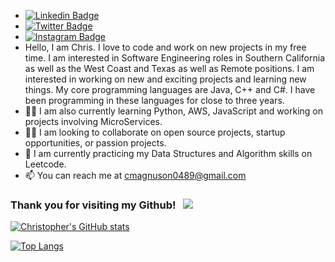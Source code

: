 -  [![Linkedin Badge](https://img.shields.io/badge/-LinkedIn-0e76a8?style=flat-square&logo=Linkedin&logoColor=white)](https://linkedin.com/in/christopher-magnuson)
-  [![Twitter Badge](https://img.shields.io/badge/-Twitter-00acee?style=flat-square&logo=Twitter&logoColor=white)](https://twitter.com/ChrisMag8889)
-  [![Instagram Badge](https://img.shields.io/badge/-Instagram-e4405f?style=flat-square&logo=Instagram&logoColor=white)](https://instagram.com/chrismagnuson8889)
-   Hello, I am Chris. I love to code and work on new projects in my free time.  I am interested in Software Engineering roles in Southern California as well as the     West Coast and Texas as well as Remote positions. I am interested in working on new and exciting projects and learning new things. My core programming   languages are Java, C++ and C#. I have been programming in these languages for close to three years.  
- 👨‍💻 I am also currently learning Python, AWS, JavaScript and working on projects involving MicroServices.
- 👨‍💻 I am looking to collaborate on open source projects, startup opportunities, or passion projects. 
- 🚀 I am currently practicing my Data Structures and Algorithm skills on Leetcode.
- 📫 You can reach me at cmagnuson0489@gmail.com


### Thank you for visiting my Github! &nbsp; ![](https://visitor-badge.glitch.me/badge?page_id=cmagnuson0489.cmagnuson0489)


[![Christopher's GitHub stats](https://github-readme-stats.vercel.app/api?username=cmagnuson0489)](https://github.com/cmagnuson0489/github-readme-stats)



[![Top Langs](https://github-readme-stats.vercel.app/api/top-langs/?username=cmagnuson0489&layout=compact)](https://github.com/cmagnuson0489/github-readme-stats)
